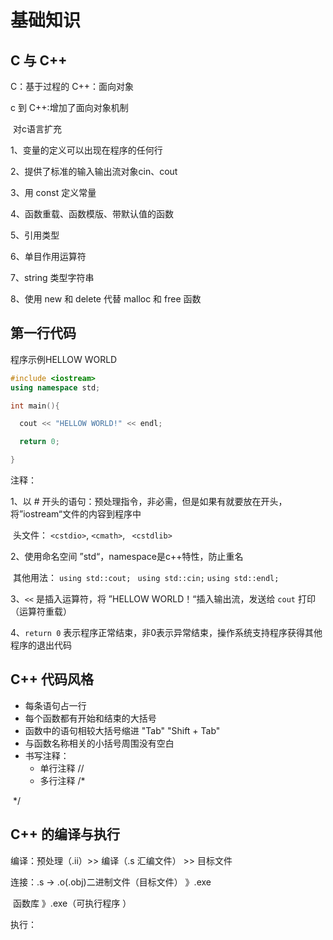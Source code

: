 # 基础知识

## C 与 C++

C：基于过程的 C++：面向对象

c 到 C++:增加了面向对象机制

​    对c语言扩充

1、变量的定义可以出现在程序的任何行

2、提供了标准的输入输出流对象cin、cout

3、用 const 定义常量

4、函数重载、函数模版、带默认值的函数

5、引用类型

6、单目作用运算符

7、string 类型字符串

8、使用 new 和 delete 代替 malloc 和 free 函数



## 第一行代码

程序示例HELLOW WORLD

```cpp
#include <iostream>
using namespace std;

int main(){

  cout << "HELLOW WORLD!" << endl;

  return 0;

}
```

注释：

  1、以 # 开头的语句：预处理指令，非必需，但是如果有就要放在开头，将”iostream“文件的内容到程序中

​    头文件：   `<cstdio>`,  `<cmath>`,  ` <cstdlib>`

  2、使用命名空间 ”std“，namespace是c++特性，防止重名

​    其他用法： `using std::cout;`  ` using std::cin;`  `using std::endl;`

  3、`<<` 是插入运算符，将 ”HELLOW WORLD！“插入输出流，发送给 `cout` 打印 （运算符重载）

  4、`return 0` 表示程序正常结束，非0表示异常结束，操作系统支持程序获得其他程序的退出代码





## C++ 代码风格

- 每条语句占一行
- 每个函数都有开始和结束的大括号
- 函数中的语句相较大括号缩进 "Tab"  "Shift + Tab"
- 与函数名称相关的小括号周围没有空白
- 书写注释：
    - 单行注释 //
    - 多行注释 /*

​        						*/





## C++ 的编译与执行

  编译：预处理（.ii）>> 编译（.s 汇编文件） >> 目标文件

  连接：.s -> .o(.obj)二进制文件（目标文件）   》.exe

​            函数库       》.exe（可执行程序 ）

  执行：